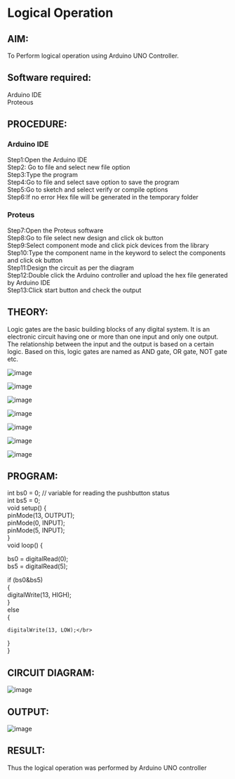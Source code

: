 # Logical Operation

## AIM:

To Perform logical operation using Arduino UNO Controller.

## Software required:

Arduino IDE </br>
Proteous 

## PROCEDURE:
### Arduino IDE
Step1:Open the Arduino IDE </br>
Step2: Go to file and select new file option</br>
Step3:Type the program</br>
Step4:Go to file and select save option to save the program</br>
Step5:Go to sketch and select verify or compile options</br>
Step6:If no error Hex file will be generated in the temporary folder</br>
### Proteus 
Step7:Open the Proteus software</br>
Step8:Go to file select new design and click ok button</br>
Step9:Select component mode and click pick devices from the library</br>
Step10:Type the component name in the keyword to select the components and click ok button</br>
Step11:Design the circuit as per the diagram</br>
Step12:Double click the Arduino controller and upload the hex file generated by Arduino IDE</br>
Step13:Click start button and check the output</br>
## THEORY:
Logic gates are the basic building blocks of any digital system. It is an electronic circuit having one or more than one input and only one output. The relationship between the input and the output is based on a certain logic. Based on this, logic gates are named as AND gate, OR gate, NOT gate etc.

![image](https://user-images.githubusercontent.com/71547910/235332137-a4a37a0e-ddfb-4ca2-82e5-b1565d969413.png)

![image](https://user-images.githubusercontent.com/71547910/235332175-5d9df189-c964-45d1-ad24-e0afe6ff7eea.png)

![image](https://user-images.githubusercontent.com/71547910/235332188-bff0b03e-1b6a-4de6-993b-20497c247f17.png)

![image](https://user-images.githubusercontent.com/71547910/235332203-6bc16144-762e-40e8-ad6d-f76833a7fca4.png)

![image](https://user-images.githubusercontent.com/71547910/235332217-f598b1fb-78b6-497e-9e0e-ee2bb4dbeb71.png)

![image](https://user-images.githubusercontent.com/71547910/235332241-dd9ce66a-0e77-44d9-a699-09bfbd1968ea.png)

![image](https://user-images.githubusercontent.com/71547910/235332254-db13d222-1246-4b57-bbb2-3ab2287ccaa8.png)

## PROGRAM:
int bs0 = 0;         // variable for reading the pushbutton status</br>
int bs5 = 0;</br>
void setup() {</br>
  pinMode(13, OUTPUT);</br>
  pinMode(0, INPUT);</br>
  pinMode(5, INPUT);</br>
}</br>
void loop() {</br>

  bs0 = digitalRead(0);</br>
  bs5 = digitalRead(5);</br>

  if (bs0&bs5) </br>
  {</br>
      digitalWrite(13, HIGH);</br>
  } </br>
  else </br>
  {</br>
    
    digitalWrite(13, LOW);</br>
  }</br>
 }</br>

## CIRCUIT DIAGRAM:

![image](https://user-images.githubusercontent.com/132323363/235728808-c5c30f07-d46e-414e-b54c-039516bcec08.png)

## OUTPUT:

![image](https://user-images.githubusercontent.com/132323363/235729493-2d1dec46-1cf7-42af-8017-831c1255f5c9.png)


## RESULT:

Thus the logical operation was performed by Arduino UNO controller
